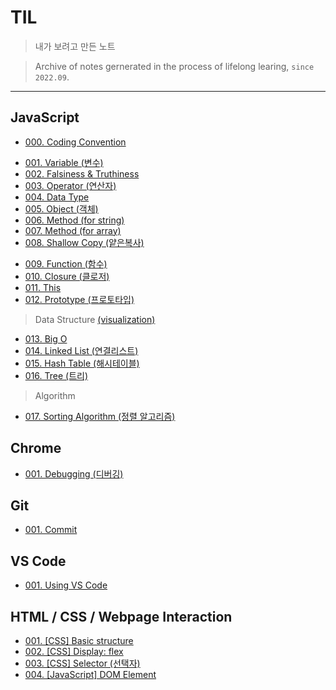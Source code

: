 # TIL

> 내가 보려고 만든 노트

> Archive of notes gernerated in the process of lifelong learing, `since 2022.09`.

---

## JavaScript

* [000. Coding Convention](https://github.com/j25nkh/TIL/blob/master/JavaScript/style.md)
>
* [001. Variable (변수)](https://github.com/j25nkh/TIL/blob/master/JavaScript/variable.md)
* [002. Falsiness & Truthiness](https://github.com/j25nkh/TIL/blob/master/JavaScript/falsiness.md)
* [003. Operator (연산자)](https://github.com/j25nkh/TIL/blob/master/JavaScript/operator.md)
* [004. Data Type](https://github.com/j25nkh/TIL/blob/master/JavaScript/data_type.md)
* [005. Object (객체)](https://github.com/j25nkh/TIL/blob/master/JavaScript/object.md)
* [006. Method (for string)](https://github.com/j25nkh/TIL/blob/master/JavaScript/method_string.md)
* [007. Method (for array)](https://github.com/j25nkh/TIL/blob/master/JavaScript/method_array.md)
* [008. Shallow Copy (얕은복사)](https://github.com/j25nkh/TIL/blob/master/JavaScript/shallow_copy.md)
>
* [009. Function (함수)](https://github.com/j25nkh/TIL/blob/master/JavaScript/function.md)
* [010. Closure (클로저)](https://github.com/j25nkh/TIL/blob/master/JavaScript/closure.md)
* [011. This](https://github.com/j25nkh/TIL/blob/master/JavaScript/this.md)
* [012. Prototype (프로토타입)](https://github.com/j25nkh/TIL/blob/master/JavaScript/prototype.md)
> Data Structure [(visualization)](https://www.bigocheatsheet.com/)
* [013. Big O](https://github.com/j25nkh/TIL/blob/master/JavaScript/big_O.md)
* [014. Linked List (연결리스트)](https://github.com/j25nkh/TIL/blob/master/JavaScript/linked_list.md)
* [015. Hash Table (해시테이블)](https://github.com/j25nkh/TIL/blob/master/JavaScript/hash_table.md)
* [016. Tree (트리)](https://github.com/j25nkh/TIL/blob/master/JavaScript/tree.md)
>Algorithm
* [017. Sorting Algorithm (정렬 알고리즘)](https://github.com/j25nkh/TIL/blob/master/JavaScript/sorting.md)

## Chrome
* [001. Debugging (디버깅)](https://github.com/j25nkh/TIL/blob/master/Chrome/debugging.md)

## Git
* [001. Commit](https://github.com/j25nkh/TIL/blob/master/Git/Commit.md)

## VS Code
* [001. Using VS Code](https://github.com/j25nkh/TIL/blob/master/VS_Code/using_VSCode.md)

## HTML / CSS / Webpage Interaction
* [001. [CSS] Basic structure](https://github.com/j25nkh/TIL/blob/master/CSS/Basic_structure.md)
* [002. [CSS] Display: flex](https://github.com/j25nkh/TIL/blob/master/CSS/Display_flex.md)
* [003. [CSS] Selector (선택자)](https://github.com/j25nkh/TIL/blob/master/CSS/Selector.md)
* [004. [JavaScript] DOM Element](https://github.com/j25nkh/TIL/blob/master/Webpage_interaction/DOM_element.md)

